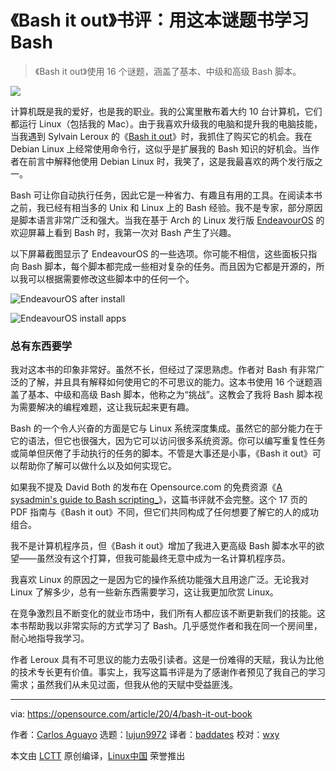 [#]: collector: (lujun9972)
[#]: translator: (baddate)
[#]: reviewer: (wxy)
[#]: publisher: ( )
[#]: url: ( )
[#]: subject: (Learn Bash with this book of puzzles)
[#]: via: (https://opensource.com/article/20/4/bash-it-out-book)
[#]: author: (Carlos Aguayo https://opensource.com/users/hwmaster1)

《Bash it out》书评：用这本谜题书学习 Bash
======

> 《Bash it out》使用 16 个谜题，涵盖了基本、中级和高级 Bash 脚本。

![](https://img.linux.net.cn/data/attachment/album/202107/03/154134jgm2m82o76mrm2o7.jpg)

计算机既是我的爱好，也是我的职业。我的公寓里散布着大约 10 台计算机，它们都运行 Linux（包括我的 Mac）。由于我喜欢升级我的电脑和提升我的电脑技能，当我遇到 Sylvain Leroux 的《[Bash it out][2]》时，我抓住了购买它的机会。我在 Debian Linux 上经常使用命令行，这似乎是扩展我的 Bash 知识的好机会。当作者在前言中解释他使用 Debian Linux 时，我笑了，这是我最喜欢的两个发行版之一。

Bash 可让你自动执行任务，因此它是一种省力、有趣且有用的工具。在阅读本书之前，我已经有相当多的 Unix 和 Linux 上的 Bash 经验。我不是专家，部分原因是脚本语言非常广泛和强大。当我在基于 Arch 的 Linux 发行版 [EndeavourOS][3] 的欢迎屏幕上看到 Bash 时，我第一次对 Bash 产生了兴趣。

以下屏幕截图显示了 EndeavourOS 的一些选项。你可能不相信，这些面板只指向 Bash 脚本，每个脚本都完成一些相对复杂的任务。而且因为它都是开源的，所以我可以根据需要修改这些脚本中的任何一个。

![EndeavourOS after install][4]

![EndeavourOS install apps][5]

### 总有东西要学

我对这本书的印象非常好。虽然不长，但经过了深思熟虑。作者对 Bash 有非常广泛的了解，并且具有解释如何使用它的不可思议的能力。这本书使用 16 个谜题涵盖了基本、中级和高级 Bash 脚本，他称之为“挑战”。这教会了我将 Bash 脚本视为需要解决的编程难题，这让我玩起来更有趣。

Bash 的一个令人兴奋的方面是它与 Linux 系统深度集成。虽然它的部分能力在于它的语法，但它也很强大，因为它可以访问很多系统资源。你可以编写重复性任务或简单但厌倦了手动执行的任务的脚本。不管是大事还是小事，《Bash it out》可以帮助你了解可以做什么以及如何实现它。

如果我不提及 David Both 的发布在 Opensource.com 的免费资源《[A sysadmin's guide to Bash scripting_][6]》，这篇书评就不会完整。这个 17 页的 PDF 指南与《Bash it out》不同，但它们共同构成了任何想要了解它的人的成功组合。

我不是计算机程序员，但《Bash it out》增加了我进入更高级 Bash 脚本水平的欲望——虽然没有这个打算，但我可能最终无意中成为一名计算机程序员。

我喜欢 Linux 的原因之一是因为它的操作系统功能强大且用途广泛。无论我对 Linux 了解多少，总有一些新东西需要学习，这让我更加欣赏 Linux。

在竞争激烈且不断变化的就业市场中，我们所有人都应该不断更新我们的技能。这本书帮助我以非常实际的方式学习了 Bash。几乎感觉作者和我在同一个房间里，耐心地指导我学习。

作者 Leroux 具有不可思议的能力去吸引读者。这是一份难得的天赋，我认为比他的技术专长更有价值。事实上，我写这篇书评是为了感谢作者预见了我自己的学习需求；虽然我们从未见过面，但我从他的天赋中受益匪浅。

--------------------------------------------------------------------------------

via: https://opensource.com/article/20/4/bash-it-out-book

作者：[Carlos Aguayo][a]
选题：[lujun9972][b]
译者：[baddates](https://github.com/baddates)
校对：[wxy](https://github.com/wxy)

本文由 [LCTT](https://github.com/LCTT/TranslateProject) 原创编译，[Linux中国](https://linux.cn/) 荣誉推出

[a]: https://opensource.com/users/hwmaster1
[b]: https://github.com/lujun9972
[1]: https://opensource.com/sites/default/files/styles/image-full-size/public/lead-images/puzzle_computer_solve_fix_tool.png?itok=U0pH1uwj (Puzzle pieces coming together to form a computer screen)
[2]: https://www.amazon.com/Bash-Out-Strengthen-challenges-difficulties/dp/1521773262/
[3]: https://endeavouros.com/
[4]: https://opensource.com/sites/default/files/uploads/endeavouros-welcome.png (EndeavourOS after install)
[5]: https://opensource.com/sites/default/files/uploads/endeavouros-install-apps.png (EndeavourOS install apps)
[6]: https://opensource.com/downloads/bash-scripting-ebook
